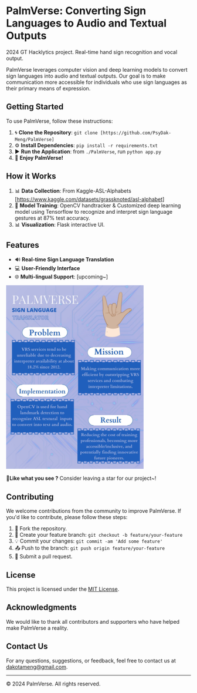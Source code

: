 # PalmVerse: Converting Sign Languages to Audio and Textual Outputs
2024 GT Hacklytics project. Real-time hand sign recognition and vocal output. 

PalmVerse leverages computer vision and deep learning models to convert sign languages into audio and textual outputs. Our goal is to make communication more accessible for individuals who use sign languages as their primary means of expression.


 ## Getting Started
To use PalmVerse, follow these instructions:
1. 🌀 **Clone the Repository**: `git clone [https://github.com/PsyDak-Meng/PalmVerse]`
2. ⚙️ **Install Dependencies**: `pip install -r requirements.txt`
4. ▶️ **Run the Application**: from `./PalmVerse`, run `python app.py`
5. 🎉 **Enjoy PalmVerse!**

## How it Works
1. 📊 **Data Collection**: From Kaggle-ASL-Alphabets [https://www.kaggle.com/datasets/grassknoted/asl-alphabet]
2. 🧠 **Model Training**: OpenCV handtracker & Customized deep learning model using Tensorflow to recognize and interpret sign language gestures at 87% test accuracy.
3. 📊 **Visualization**: Flask interactive UI.


## Features
- 🔊 **Real-time Sign Language Translation**
- 💻 **User-Friendly Interface**
- 🌐 **Multi-lingual Support**: [upcoming~]
<img src="https://github.com/PsyDak-Meng/PalmVerse/blob/main/images/PALMVERSE.jpg" height="500">

**🎉Like what you see ?** Consider leaving a star for our project~!

## Contributing
We welcome contributions from the community to improve PalmVerse. If you'd like to contribute, please follow these steps:

1. 🍴 Fork the repository.
2. 🔀 Create your feature branch: `git checkout -b feature/your-feature`
3. 💡 Commit your changes: `git commit -am 'Add some feature'`
4. 📤 Push to the branch: `git push origin feature/your-feature`
5. 🚀 Submit a pull request.
## License

This project is licensed under the [MIT License](LICENSE).

## Acknowledgments

We would like to thank all contributors and supporters who have helped make PalmVerse a reality.

## Contact Us

For any questions, suggestions, or feedback, feel free to contact us at [dakotameng@gmail.com](mailto:dakotameng@gmail.com).

---
© 2024 PalmVerse. All rights reserved.
